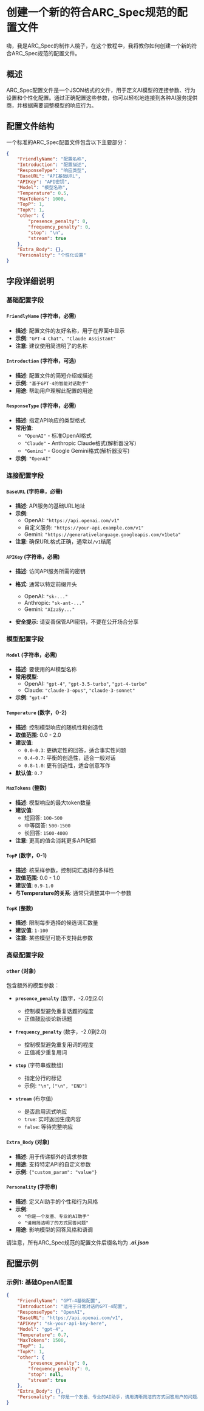 # 创建一个新的符合ARC_Spec规范的配置文件

嗨，我是ARC_Spec的制作人桃子，在这个教程中，我将教你如何创建一个新的符合ARC_Spec规范的配置文件。

## 概述

ARC_Spec配置文件是一个JSON格式的文件，用于定义AI模型的连接参数、行为设置和个性化配置。通过正确配置这些参数，你可以轻松地连接到各种AI服务提供商，并根据需要调整模型的响应行为。

## 配置文件结构

一个标准的ARC_Spec配置文件包含以下主要部分：

```json
{
    "FriendlyName": "配置名称",
    "Introduction": "配置描述",
    "ResponseType": "响应类型",
    "BaseURL": "API基础URL",
    "APIKey": "API密钥",
    "Model": "模型名称",
    "Temperature": 0.5,
    "MaxTokens": 1000,
    "TopP": 1,
    "TopK": 1,
    "other": {
        "presence_penalty": 0,
        "frequency_penalty": 0,
        "stop": "\n",
        "stream": true
    },
    "Extra_Body": {},
    "Personality": "个性化设置"
}
```

## 字段详细说明

### 基础配置字段

#### `FriendlyName` (字符串，必需)
- **描述**: 配置文件的友好名称，用于在界面中显示
- **示例**: `"GPT-4 Chat"`、`"Claude Assistant"`
- **注意**: 建议使用简洁明了的名称

#### `Introduction` (字符串，可选)
- **描述**: 配置文件的简短介绍或描述
- **示例**: `"基于GPT-4的智能对话助手"`
- **用途**: 帮助用户理解此配置的用途

#### `ResponseType` (字符串，必需)
- **描述**: 指定API响应的类型格式
- **常用值**: 
  - `"OpenAI"` - 标准OpenAI格式
  - `"Claude"` - Anthropic Claude格式(解析器没写)
  - `"Gemini"` - Google Gemini格式(解析器没写)
- **示例**: `"OpenAI"`

### 连接配置字段

#### `BaseURL` (字符串，必需)
- **描述**: API服务的基础URL地址
- **示例**: 
  - OpenAI: `"https://api.openai.com/v1"`
  - 自定义服务: `"https://your-api.example.com/v1"`
  - Gemini: `"https://generativelanguage.googleapis.com/v1beta"`
- **注意**: 确保URL格式正确，通常以`/v1`结尾

#### `APIKey` (字符串，必需)
- **描述**: 访问API服务所需的密钥
- **格式**: 通常以特定前缀开头
  - OpenAI: `"sk-..."`
  - Anthropic: `"sk-ant-..."`
  - Gemini: `"AIzaSy..."`

- **安全提示**: 请妥善保管API密钥，不要在公开场合分享

### 模型配置字段

#### `Model` (字符串，必需)
- **描述**: 要使用的AI模型名称
- **常用模型**:
  - OpenAI: `"gpt-4"`, `"gpt-3.5-turbo"`, `"gpt-4-turbo"`
  - Claude: `"claude-3-opus"`, `"claude-3-sonnet"`
- **示例**: `"gpt-4"`

#### `Temperature` (数字，0-2)
- **描述**: 控制模型响应的随机性和创造性
- **取值范围**: 0.0 - 2.0
- **建议值**:
  - `0.0-0.3`: 更确定性的回答，适合事实性问题
  - `0.4-0.7`: 平衡的创造性，适合一般对话
  - `0.8-1.0`: 更有创造性，适合创意写作
- **默认值**: `0.7`

#### `MaxTokens` (整数)
- **描述**: 模型响应的最大token数量
- **建议值**: 
  - 短回答: `100-500`
  - 中等回答: `500-1500`
  - 长回答: `1500-4000`
- **注意**: 更高的值会消耗更多API配额

#### `TopP` (数字，0-1)
- **描述**: 核采样参数，控制词汇选择的多样性
- **取值范围**: 0.0 - 1.0
- **建议值**: `0.9-1.0`
- **与Temperature的关系**: 通常只调整其中一个参数

#### `TopK` (整数)
- **描述**: 限制每步选择的候选词汇数量
- **建议值**: `1-100`
- **注意**: 某些模型可能不支持此参数

### 高级配置字段

#### `other` (对象)
包含额外的模型参数：

- **`presence_penalty`** (数字，-2.0到2.0)
  - 控制模型避免重复话题的程度
  - 正值鼓励谈论新话题
  
- **`frequency_penalty`** (数字，-2.0到2.0)
  - 控制模型避免重复用词的程度
  - 正值减少重复用词
  
- **`stop`** (字符串或数组)
  - 指定分行的标记
  - 示例: `"\n"`, `["\n", "END"]`
  
- **`stream`** (布尔值)
  - 是否启用流式响应
  - `true`: 实时返回生成内容
  - `false`: 等待完整响应

#### `Extra_Body` (对象)
- **描述**: 用于传递额外的请求参数
- **用途**: 支持特定API的自定义参数
- **示例**: `{"custom_param": "value"}`

#### `Personality` (字符串)
- **描述**: 定义AI助手的个性和行为风格
- **示例**: 
  - `"你是一个友善、专业的AI助手"`
  - `"请用简洁明了的方式回答问题"`
- **用途**: 影响模型的回答风格和语调

请注意，所有ARC_Spec规范的配置文件后缀名均为 ***.ai.json***

## 配置示例

### 示例1: 基础OpenAI配置

```json
{
    "FriendlyName": "GPT-4基础配置",
    "Introduction": "适用于日常对话的GPT-4配置",
    "ResponseType": "OpenAI",
    "BaseURL": "https://api.openai.com/v1",
    "APIKey": "sk-your-api-key-here",
    "Model": "gpt-4",
    "Temperature": 0.7,
    "MaxTokens": 1500,
    "TopP": 1,
    "TopK": 1,
    "other": {
        "presence_penalty": 0,
        "frequency_penalty": 0,
        "stop": null,
        "stream": true
    },
    "Extra_Body": {},
    "Personality": "你是一个友善、专业的AI助手，请用清晰简洁的方式回答用户的问题。"
}
```



